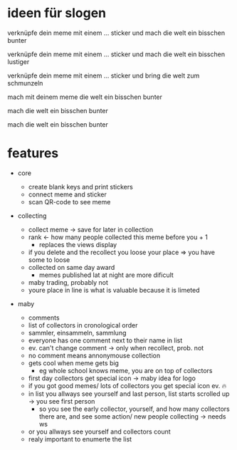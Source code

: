 # ideen für slogen

verknüpfe dein meme mit einem ... sticker
und mach die welt ein bisschen bunter

verknüpfe dein meme mit einem ... sticker
und mach die welt ein bisschen lustiger

verknüpfe dein meme mit einem ... sticker
und bring die welt zum schmunzeln

mach mit deinem meme die welt ein bisschen bunter

mach die welt ein bisschen bunter

mach die welt ein bisschen bunter


# features

- core
    - create blank keys and print stickers
    - connect meme and sticker
    - scan QR-code to see meme

- collecting
    - collect meme -> save for later in collection
    - rank <- how many people collected this meme before you + 1 
        - replaces the views display
    - if you delete and the recollect you loose your place => you have some to loose
    - collected on same day award 
        - memes published lat at night are more dificult
    - maby trading, probably not
    - youre place in line is what is valuable because it is limeted

- maby
    - comments
    - list of collectors in cronological order 
    - sammler, einsammeln, sammlung
    - everyone has one comment next to their name in list
    - ev. can't change comment -> only when recollect, prob. not
    - no comment means annonymouse collection
    - gets cool when meme gets big
        - eg whole school knows meme, you are on top of collectors
    - first day collectors get special icon -> maby idea for logo 
    - if you got good memes/ lots of collectors you get special icon ev. 🔥
    - in list you allways see yourself and last person, list starts scrolled up -> you see first person
        - so you see the early collector, yourself, and how many collectors there are, and see some action/ new people collecting -> needs ws
    - or you allways see yourself and collectors count
    - realy important to enumerte the list